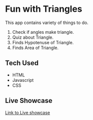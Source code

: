 # Fun with Triangles
This app contains variety of things to do.

 1. Check if angles make triangle.
 2. Quiz about Triangle.
 3. Finds Hypotenuse of Triangle.
 4. Finds Area of Triangle.


## Tech Used

 - HTML
 - Javascript  
 - CSS

## Live Showcase
[Link to Live showcase](https://funwithtriangle-vv32.netlify.app/)

